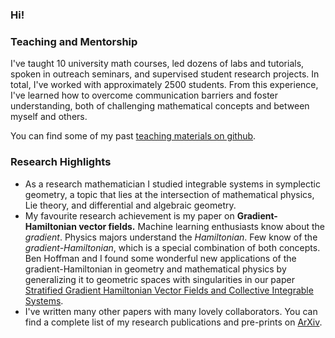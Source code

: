 ### Hi! 








### Teaching and Mentorship

I've taught 10 university math courses, led dozens of labs and tutorials, spoken in outreach seminars, and supervised student research projects. In total, I've worked with approximately 2500 students. From this experience, I've learned how to overcome communication barriers and foster understanding, both of challenging mathematical concepts and between myself and others.

You can find some of my past [teaching materials on github](https://github.com/lanej5/math).

### Research Highlights

- As a research mathematician I studied integrable systems in symplectic geometry, a topic that lies at the intersection of mathematical physics, Lie theory, and differential and algebraic geometry.
- My favourite research achievement is my paper on **Gradient-Hamiltonian vector fields.** Machine learning enthusiasts know about the *gradient*. Physics majors understand the *Hamiltonian*. Few know of the *gradient-Hamiltonian*, which is a special combination of both concepts. Ben Hoffman and I found some wonderful new applications of the gradient-Hamiltonian in geometry and mathematical physics by generalizing it to geometric spaces with singularities in our paper [Stratified Gradient Hamiltonian Vector Fields and Collective Integrable Systems](http://arxiv.org/abs/2008.13656). 
- I've written many other papers with many lovely collaborators. You can find a complete list of my research publications and pre-prints on [ArXiv](https://arxiv.org/a/lane_j_2.html).
